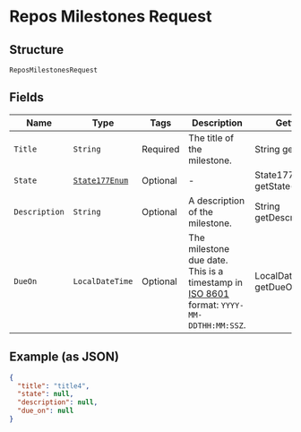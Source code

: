 
# Repos Milestones Request

## Structure

`ReposMilestonesRequest`

## Fields

| Name | Type | Tags | Description | Getter | Setter |
|  --- | --- | --- | --- | --- | --- |
| `Title` | `String` | Required | The title of the milestone. | String getTitle() | setTitle(String title) |
| `State` | [`State177Enum`](../../doc/models/state-177-enum.md) | Optional | - | State177Enum getState() | setState(State177Enum state) |
| `Description` | `String` | Optional | A description of the milestone. | String getDescription() | setDescription(String description) |
| `DueOn` | `LocalDateTime` | Optional | The milestone due date. This is a timestamp in [ISO 8601](https://en.wikipedia.org/wiki/ISO_8601) format: `YYYY-MM-DDTHH:MM:SSZ`. | LocalDateTime getDueOn() | setDueOn(LocalDateTime dueOn) |

## Example (as JSON)

```json
{
  "title": "title4",
  "state": null,
  "description": null,
  "due_on": null
}
```

